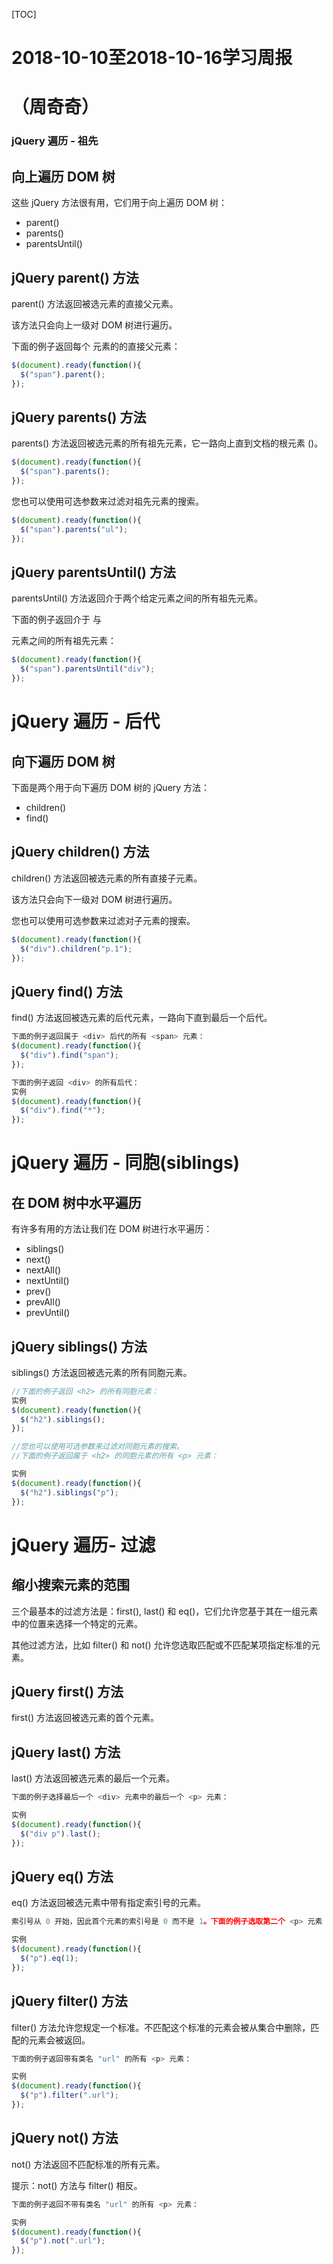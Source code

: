 [TOC]



# 2018-10-10至2018-10-16学习周报

# （周奇奇）

### jQuery 遍历 - 祖先

## 向上遍历 DOM 树

这些 jQuery 方法很有用，它们用于向上遍历 DOM 树：

- parent()
- parents()
- parentsUntil()

## jQuery parent() 方法

parent() 方法返回被选元素的直接父元素。

该方法只会向上一级对 DOM 树进行遍历。

下面的例子返回每个 <span> 元素的的直接父元素：

```js
$(document).ready(function(){
  $("span").parent();
});
```

## jQuery parents() 方法

parents() 方法返回被选元素的所有祖先元素，它一路向上直到文档的根元素 (<html>)。

```js
$(document).ready(function(){
  $("span").parents();
});
```

您也可以使用可选参数来过滤对祖先元素的搜索。

```js
$(document).ready(function(){
  $("span").parents("ul");
});
```

## jQuery parentsUntil() 方法

parentsUntil() 方法返回介于两个给定元素之间的所有祖先元素。

下面的例子返回介于 <span> 与 <div> 元素之间的所有祖先元素：

```js
$(document).ready(function(){
  $("span").parentsUntil("div");
});
```

# jQuery 遍历 - 后代

## 向下遍历 DOM 树

下面是两个用于向下遍历 DOM 树的 jQuery 方法：

- children()
- find()

## jQuery children() 方法

children() 方法返回被选元素的所有直接子元素。

该方法只会向下一级对 DOM 树进行遍历。

您也可以使用可选参数来过滤对子元素的搜索。

```js
$(document).ready(function(){
  $("div").children("p.1");
});
```

## jQuery find() 方法

find() 方法返回被选元素的后代元素，一路向下直到最后一个后代。

```js
下面的例子返回属于 <div> 后代的所有 <span> 元素：
$(document).ready(function(){
  $("div").find("span");
});

下面的例子返回 <div> 的所有后代：
实例
$(document).ready(function(){
  $("div").find("*");
});
```

# jQuery 遍历 - 同胞(siblings)

## 在 DOM 树中水平遍历

有许多有用的方法让我们在 DOM 树进行水平遍历：

- siblings()
- next()
- nextAll()
- nextUntil()
- prev()
- prevAll()
- prevUntil()

## jQuery siblings() 方法

siblings() 方法返回被选元素的所有同胞元素。

```js
//下面的例子返回 <h2> 的所有同胞元素：
实例
$(document).ready(function(){
  $("h2").siblings();
});

//您也可以使用可选参数来过滤对同胞元素的搜索。
//下面的例子返回属于 <h2> 的同胞元素的所有 <p> 元素：

实例
$(document).ready(function(){
  $("h2").siblings("p");
});
```

# jQuery 遍历- 过滤

## 缩小搜索元素的范围

三个最基本的过滤方法是：first(), last() 和 eq()，它们允许您基于其在一组元素中的位置来选择一个特定的元素。

其他过滤方法，比如 filter() 和 not() 允许您选取匹配或不匹配某项指定标准的元素。

## jQuery first() 方法

first() 方法返回被选元素的首个元素。

## jQuery last() 方法

last() 方法返回被选元素的最后一个元素。

```js
下面的例子选择最后一个 <div> 元素中的最后一个 <p> 元素：

实例
$(document).ready(function(){
  $("div p").last();
});
```

## jQuery eq() 方法

eq() 方法返回被选元素中带有指定索引号的元素。

```js
索引号从 0 开始，因此首个元素的索引号是 0 而不是 1。下面的例子选取第二个 <p> 元素（索引号 1）：

实例
$(document).ready(function(){
  $("p").eq(1);
});
```

## jQuery filter() 方法

filter() 方法允许您规定一个标准。不匹配这个标准的元素会被从集合中删除，匹配的元素会被返回。

```js
下面的例子返回带有类名 "url" 的所有 <p> 元素：

实例
$(document).ready(function(){
  $("p").filter(".url");
});
```

## jQuery not() 方法

not() 方法返回不匹配标准的所有元素。

提示：not() 方法与 filter() 相反。

```js
下面的例子返回不带有类名 "url" 的所有 <p> 元素：

实例
$(document).ready(function(){
  $("p").not(".url");
});
```

